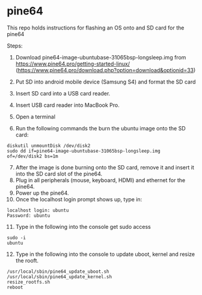 # pine64
This repo holds instructions for flashing an OS onto and SD card for the pine64

Steps:

1. Download pine64-image-ubuntubase-31065bsp-longsleep.img from https://www.pine64.pro/getting-started-linux/ (https://www.pine64.pro/download.php?option=download&optionid=33)

2. Put SD into android mobile device (Samsung S4) and format the SD card
3. Insert SD card into a USB card reader.
4. Insert USB card reader into MacBook Pro.
5. Open a terminal
6. Run the following commands the burn the ubuntu image onto the SD card:

```
diskutil unmountDisk /dev/disk2
sudo dd if=pine64-image-ubuntubase-31065bsp-longsleep.img of=/dev/disk2 bs=1m
```
7. After the image is done burning onto the SD card, remove it and insert it into the SD card slot of the pine64.
8. Plug in all peripherals (mouse, keyboard, HDMI) and ethernet for the pine64.
9. Power up the pine64.
10. Once the localhost login prompt shows up, type in:

```
localhost login: ubuntu
Password: ubuntu
```

11. Type in the following into the console get sudo access

```
sudo -i
ubuntu
```

12. Type in the following into the console to update uboot, kernel and resize the rooft.

```
/usr/local/sbin/pine64_update_uboot.sh
/usr/local/sbin/pine64_update_kernel.sh
resize_rootfs.sh
reboot
```
```
